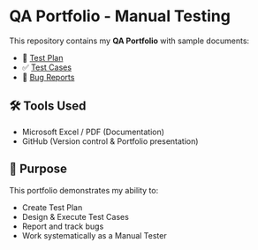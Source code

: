 # QA Portfolio - Manual Testing

This repository contains my **QA Portfolio** with sample documents:
- 📑 [Test Plan](./TestPlan.pdf)
- ✅ [Test Cases](./TestCase.pdf)
- 🐞 [Bug Reports](./BugReport.pdf)

## 🛠 Tools Used
- Microsoft Excel / PDF (Documentation)
- GitHub (Version control & Portfolio presentation)

## 🚀 Purpose
This portfolio demonstrates my ability to:
- Create Test Plan  
- Design & Execute Test Cases  
- Report and track bugs  
- Work systematically as a Manual Tester
